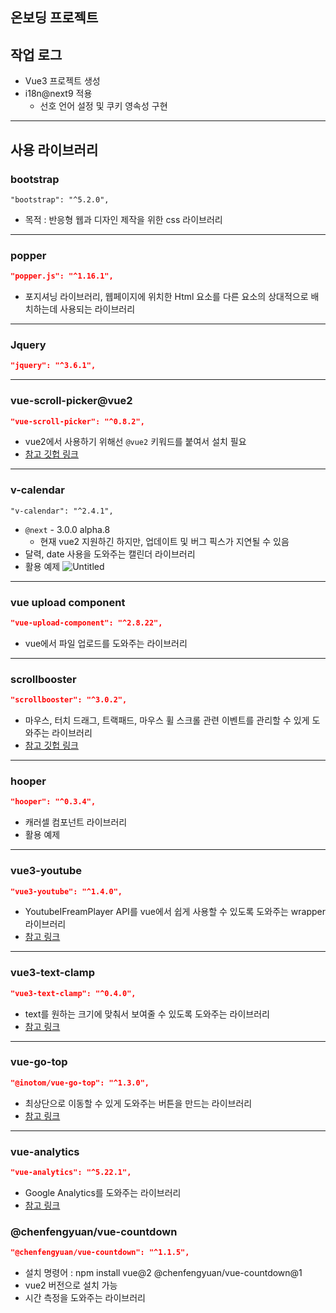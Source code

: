## 온보딩 프로젝트

## 작업 로그

- Vue3 프로젝트 생성
- i18n@next9 적용
  - 선호 언어 설정 및 쿠키 영속성 구현

---

## 사용 라이브러리

### bootstrap

```
"bootstrap": "^5.2.0",
```

- 목적 : 반응형 웹과 디자인 제작을 위한 css 라이브러리

---

### popper

```json
"popper.js": "^1.16.1",
```

- 포지셔닝 라이브러리, 웹페이지에 위치한 Html 요소를 다른 요소의 상대적으로 배치하는데 사용되는 라이브러리

---

### Jquery

```json
"jquery": "^3.6.1",
```

---

### vue-scroll-picker@vue2

```json
"vue-scroll-picker": "^0.8.2",
```

- vue2에서 사용하기 위해선 `@vue2` 키워드를 붙여서 설치 필요
- [참고 깃헙 링크](https://github.com/wan2land/vue-scroll-picker)

---

### v-calendar

```
"v-calendar": "^2.4.1",
```

- `@next` - 3.0.0 alpha.8
  - 현재 vue2 지원하긴 하지만, 업데이트 및 버그 픽스가 지연될 수 있음
- 달력, date 사용을 도와주는 캘린더 라이브러리
- 활용 예제
  ![Untitled](https://s3-us-west-2.amazonaws.com/secure.notion-static.com/291fdfe9-5ef6-488e-b24a-bf96447045a4/Untitled.png)

---

### vue upload component

```json
"vue-upload-component": "^2.8.22",
```

- vue에서 파일 업로드를 도와주는 라이브러리

---

### scrollbooster

```json
"scrollbooster": "^3.0.2",
```

- 마우스, 터치 드래그, 트랙패드, 마우스 휠 스크롤 관련 이벤트를 관리할 수 있게 도와주는 라이브러리
- [참고 깃헙 링크](https://ilyashubin.github.io/scrollbooster/)

---

### hooper

```json
"hooper": "^0.3.4",
```

- 캐러셀 컴포넌트 라이브러리
- 활용 예제

---

### vue3-youtube

```json
"vue3-youtube": "^1.4.0",
```

- YoutubeIFreamPlayer API를 vue에서 쉽게 사용할 수 있도록 도와주는 wrapper 라이브러리
- [참고 링크](https://www.npmjs.com/package/vue-youtube)

---

### vue3-text-clamp

```json
"vue3-text-clamp": "^0.4.0",
```

- text를 원하는 크기에 맞춰서 보여줄 수 있도록 도와주는 라이브러리
- [참고 링크](https://vue-clamp.vercel.app/)

---

### vue-go-top

```json
"@inotom/vue-go-top": "^1.3.0",
```

- 최상단으로 이동할 수 있게 도와주는 버튼을 만드는 라이브러리
- [참고 링크](https://www.notion.so/0969510b5abc44bf8c7969e890fa9d5a)

---

### vue-analytics

```json
"vue-analytics": "^5.22.1",
```

- Google Analytics를 도와주는 라이브러리
- [참고 링크](https://www.notion.so/0969510b5abc44bf8c7969e890fa9d5a)

### @chenfengyuan/vue-countdown

```json
"@chenfengyuan/vue-countdown": "^1.1.5",
```

- 설치 명령어 : npm install vue@2 @chenfengyuan/vue-countdown@1
- vue2 버전으로 설치 가능
- 시간 측정을 도와주는 라이브러리
